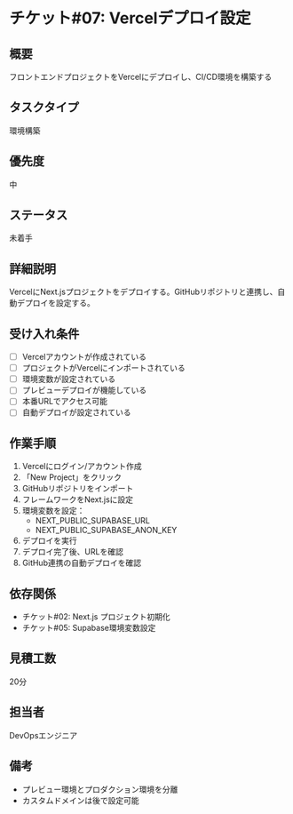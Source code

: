 # チケット#07: Vercelデプロイ設定

## 概要
フロントエンドプロジェクトをVercelにデプロイし、CI/CD環境を構築する

## タスクタイプ
環境構築

## 優先度
中

## ステータス
未着手

## 詳細説明
VercelにNext.jsプロジェクトをデプロイする。GitHubリポジトリと連携し、自動デプロイを設定する。

## 受け入れ条件
- [ ] Vercelアカウントが作成されている
- [ ] プロジェクトがVercelにインポートされている
- [ ] 環境変数が設定されている
- [ ] プレビューデプロイが機能している
- [ ] 本番URLでアクセス可能
- [ ] 自動デプロイが設定されている

## 作業手順
1. Vercelにログイン/アカウント作成
2. 「New Project」をクリック
3. GitHubリポジトリをインポート
4. フレームワークをNext.jsに設定
5. 環境変数を設定：
   - NEXT_PUBLIC_SUPABASE_URL
   - NEXT_PUBLIC_SUPABASE_ANON_KEY
6. デプロイを実行
7. デプロイ完了後、URLを確認
8. GitHub連携の自動デプロイを確認

## 依存関係
- チケット#02: Next.js プロジェクト初期化
- チケット#05: Supabase環境変数設定

## 見積工数
20分

## 担当者
DevOpsエンジニア

## 備考
- プレビュー環境とプロダクション環境を分離
- カスタムドメインは後で設定可能